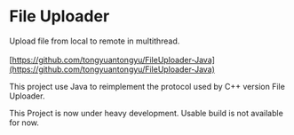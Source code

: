 # File Uploader

Upload file from local to remote in multithread.<br/><br/>
[https://github.com/tongyuantongyu/FileUploader-Java](https://github.com/tongyuantongyu/FileUploader-Java)

This project use Java to reimplement the protocol used by C++ version File Uploader.

This Project is now under heavy development. Usable build is not available for now.